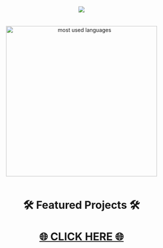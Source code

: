 <div style="font-weight: bold;">
    <h1 align="center">
        <img src="https://readme-typing-svg.herokuapp.com/?font=Bebas+Neue&size=60&color=0092a2&center=true&vCenter=true&width=700&height=100&duration=4000&lines=👁+Hi+there+👁;+I'm+Abdullah+👋;Welcome+to+my+repository!;" />
    </h1>
</div>

<br>

<div align="center">
  <img width=400 align="center" alt="most used languages" src="https://github-readme-stats-tzolics-projects.vercel.app/api/top-langs/?username=tzolic&size_weight=0.5&count_weight=0.5&border_radius=30&text_color=fff&title_color=fff&bg_color=0092a2&hide_border=true"/>
</div>

<br>

<h1 align="center">🛠️ Featured Projects 🛠️</h1>

<div align="center">

# [🌐 CLICK HERE 🌐](https://tzolic.github.io#projects)

</div>






